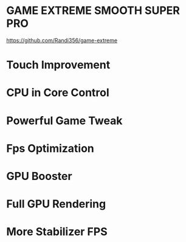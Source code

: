 # GAME EXTREME SMOOTH SUPER PRO
https://github.com/Randi356/game-extreme
# Touch Improvement
# CPU in Core Control
# Powerful Game Tweak
# Fps Optimization
# GPU Booster
# Full GPU Rendering
# More Stabilizer FPS
